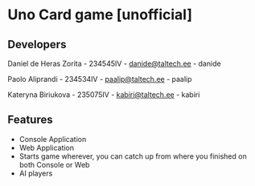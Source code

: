 # Uno Card game [unofficial]

## Developers
Daniel de Heras Zorita - 234545IV - danide@taltech.ee - danide

Paolo Aliprandi - 234534IV - paalip@taltech.ee - paalip

Kateryna Biriukova - 235075IV - kabiri@taltech.ee - kabiri

## Features

- Console Application
- Web Application
- Starts game wherever, you can catch up from where you finished on both Console or Web
- AI players
